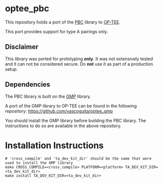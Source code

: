 # optee_pbc
This repository holds a port of the [PBC](https://crypto.stanford.edu/pbc/) library to [OP-TEE](https://www.op-tee.org).

This port provides support for type A pairings only.

## Disclaimer
This library was ported for prototyping **only**. It was not extensively tested and it can not be considered secure.
Do **not** use it as part of a production setup.

## Dependencies

The PBC library is built on the [GMP](https://gmplib.org) library.

A port of the GMP library to OP-TEE can be found in the following repository:
https://github.com/vascoguita/optee_gmp

You should install the GMP library before building the PBC library.
The instructions to do so are available in the above repository.

# Installation Instructions
    # 'cross_compile' and 'ta_dev_kit_dir' should be the same that were used to install the GMP library
    make CROSS_COMPILE=<cross_compile> PLATFORM=<platform> TA_DEV_KIT_DIR=<ta_dev_kit_dir>
    make install TA_DEV_KIT_DIR=<ta_dev_kit_dir>
